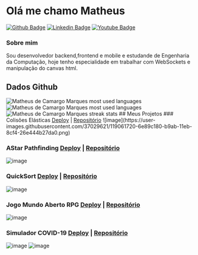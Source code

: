 # Olá me chamo Matheus

[![Github Badge](https://img.shields.io/badge/-Github-000?style=flat-square&logo=Github&logoColor=white&link=https://github.com/matheuscamarques)](https://github.com/matheuscamarques)
[![Linkedin Badge](https://img.shields.io/badge/-LinkedIn-blue?style=flat-square&logo=Linkedin&logoColor=white&link=https://www.linkedin.com/in/matheus-de-camago-marques/)](https://www.linkedin.com/in/matheus-de-camago-marques/)
[![Youtube Badge](https://img.shields.io/badge/-YouTube-ff0000?style=flat-square&labelColor=ff0000&logo=youtube&logoColor=white&link=https://www.youtube.com/channel/UCHEerhh8fFTNHhXtRCPbDgA)](https://www.youtube.com/channel/UCHEerhh8fFTNHhXtRCPbDgA)

### Sobre mim
Sou desenvolvedor backend,frontend e mobile e estudande de Engenharia da Computação, hoje tenho especialidade em trabalhar com WebSockets e manipulação do canvas html.

## Dados Github
<img src="https://github-readme-stats.vercel.app/api?username=matheuscamarques&show_icons=true&count_private=true&theme=chartreuse-dark" alt="Matheus de Camargo Marques most used languages" />
 <img src="https://github-readme-stats.vercel.app/api/top-langs/?username=matheuscamarques&layout=compact&theme=chartreuse-dark" alt="Matheus de Camargo Marques most used languages" />
  <img src="https://github-readme-streak-stats.herokuapp.com/?user=mathuescamarques&theme=chartreuse-dark" alt="Matheus de Camargo Marques streak stats"/>
## Meus Projetos 
### Colisões Elásticas <a href="https://matheuscamarques.github.io/ColideBall/">Deploy</a> | <a href="https://github.com/matheuscamarques/ColideBall">Repositório</a>
  ![image](https://user-images.githubusercontent.com/37029621/119061720-6e89c180-b9ab-11eb-8cf4-26e444b27da0.png)
  
### AStar Pathfinding <a href="https://matheuscamarques.github.io/pathfinding/">Deploy</a> | <a href="https://github.com/matheuscamarques/pathfinding">Repositório</a>  
  ![image](https://user-images.githubusercontent.com/37029621/119062118-51092780-b9ac-11eb-9ad1-12ae89cafc3a.png)
  
### QuickSort <a href="https://matheuscamarques.github.io/quicksort/">Deploy</a> | <a href="https://github.com/matheuscamarques/quicksort">Repositório</a>  
  ![image](https://user-images.githubusercontent.com/37029621/119062611-9bd76f00-b9ad-11eb-8ed6-54e654adf468.png)
  
### Jogo Mundo Aberto RPG <a href="https://matheuscamarques.github.io/mundoabertorpg/">Deploy</a> | <a href="https://github.com/matheuscamarques/mundoabertocode">Repositório</a>  
  ![image](https://user-images.githubusercontent.com/37029621/119062789-f53f9e00-b9ad-11eb-9269-ea75fd8e7f55.png)
  
### Simulador COVID-19 <a href="https://matheuscamarques.github.io/COVID-19/">Deploy</a> | <a href="https://github.com/matheuscamarques/COVID-19">Repositório</a>  
![image](https://user-images.githubusercontent.com/37029621/119062987-68e1ab00-b9ae-11eb-8918-56f24196fa60.png)
![image](https://user-images.githubusercontent.com/37029621/119063139-be1dbc80-b9ae-11eb-81a3-92f885b21b76.png)






 

